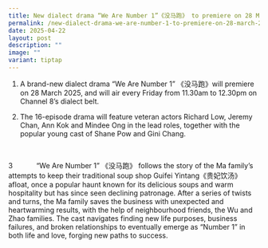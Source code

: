 ```yaml
---
title: New dialect drama “We Are Number 1”《没马跑》 to premiere on 28 March 2025
permalink: /new-dialect-drama-we-are-number-1-to-premiere-on-28-march-2025/
date: 2025-04-22
layout: post
description: ""
image: ""
variant: tiptap
---
```

<ol data-tight="true" class="tight">
<li>
<p>A brand-new dialect drama “We Are Number 1” 《没马跑》will premiere on 28 March
2025, and will air every Friday from 11.30am to 12.30pm on Channel 8’s
dialect belt.</p>
<p></p>
</li>
<li>
<p>The 16-episode drama will feature veteran actors Richard Low, Jeremy Chan,
Ann Kok and Mindee Ong in the lead roles, together with the popular young
cast of Shane Pow and Gini Chang.</p>
</li>
</ol>
<p>&nbsp;</p>
<p>3&nbsp;&nbsp;&nbsp;&nbsp;&nbsp;&nbsp;&nbsp;&nbsp;&nbsp;&nbsp;&nbsp; “We
Are Number 1” 《没马跑》 follows the story of the Ma family’s attempts to keep
their traditional soup shop Guifei Yintang《贵妃饮汤》afloat, once a popular
haunt known for its delicious soups and warm hospitality but has since
seen declining patronage. After a series of twists and turns, the Ma family
saves the business with unexpected and heartwarming results, with the help
of neighbourhood friends, the Wu and Zhao families. The cast navigates
finding new life purposes, business failures, and broken relationships
to eventually emerge as “Number 1” in both life and love, forging new paths
to success.</p>